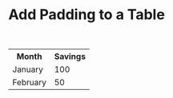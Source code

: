 <html>
<head>

</head>
<body>

<h1>Add Padding to a Table</h1>

<table>
  <tr>
    <th>Month</th>
    <th>Savings</th>
  </tr>
  <tr>
    <td>January</td>
    <td>100</td>
  </tr>
  <tr>
    <td>February</td>
    <td>50</td>
  </tr>
</table>

</body>
</html>
